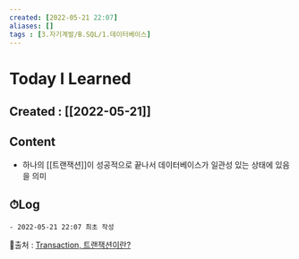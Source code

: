 ```yaml
---
created: [2022-05-21 22:07]
aliases: []
tags : [3.자기계발/B.SQL/1.데이터베이스]
---
```


# Today I Learned
## Created : [[2022-05-21]]
## Content
- 하나의 [[트랜잭션]]이 성공적으로 끝나서 데이터베이스가 일관성 있는 상태에 있음을 의미

## ⏱Log
	- 2022-05-21 22:07 최초 작성


📙출처 : [Transaction, 트랜잭션이란?](https://wonit.tistory.com/462)